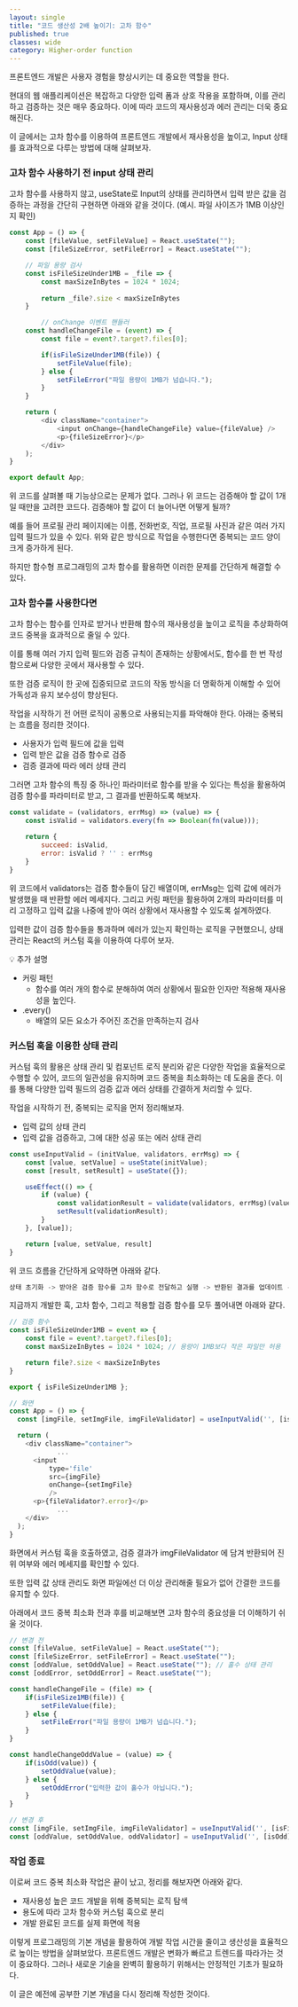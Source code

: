 ```yaml
---
layout: single
title: "코드 생산성 2배 높이기: 고차 함수"
published: true
classes: wide
category: Higher-order function
---
```


프론트엔드 개발은 사용자 경험을 향상시키는 데 중요한 역할을 한다.

현대의 웹 애플리케이션은 복잡하고 다양한 입력 폼과 상호 작용을 포함하며, 이를 관리하고 검증하는 것은 매우 중요하다. 이에 따라 코드의 재사용성과 에러 관리는 더욱 중요해진다. 

이 글에서는 고차 함수를 이용하여 프론트엔드 개발에서 재사용성을 높이고, Input 상태를 효과적으로 다루는 방법에 대해 살펴보자.

### **고차 함수 사용하기 전 input 상태 관리**

고차 함수를 사용하지 않고, useState로 Input의 상태를 관리하면서 입력 받은 값을 검증하는 과정을 간단히 구현하면 아래와 같을 것이다. (예시. 파일 사이즈가 1MB 이상인지 확인)

```javascript
const App = () => {
    const [fileValue, setFileValue] = React.useState("");
    const [fileSizeError, setFileError] = React.useState("");

    // 파일 용량 검사
    const isFileSizeUnder1MB = _file => { 
        const maxSizeInBytes = 1024 * 1024;
    
        return _file?.size < maxSizeInBytes
    }

		// onChange 이벤트 핸들러
    const handleChangeFile = (event) => {
        const file = event?.target?.files[0];

        if(isFileSizeUnder1MB(file)) {
            setFileValue(file);
        } else {
            setFileError("파일 용량이 1MB가 넘습니다.");
        }
    }

    return (
        <div className="container">
            <input onChange={handleChangeFile} value={fileValue} />
            <p>{fileSizeError}</p>
        </div>
    );
}

export default App;
```


위 코드를 살펴볼 때 기능상으로는 문제가 없다. 그러나 위 코드는 검증해야 할 값이 1개일 때만을 고려한 코드다. 검증해야 할 값이 더 늘어나면 어떻게 될까?

예를 들어 프로필 관리 페이지에는 이름, 전화번호, 직업, 프로필 사진과 같은 여러 가지 입력 필드가 있을 수 있다. 위와 같은 방식으로 작업을 수행한다면 중복되는 코드 양이 크게 증가하게 된다.

하지만 함수형 프로그래밍의 고차 함수를 활용하면 이러한 문제를 간단하게 해결할 수 있다.

### **고차 함수를 사용한다면**

고차 함수는 함수를 인자로 받거나 반환해 함수의 재사용성을 높이고 로직을 추상화하여 코드 중복을 효과적으로 줄일 수 있다.

이를 통해 여러 가지 입력 필드와 검증 규칙이 존재하는 상황에서도, 함수를 한 번 작성함으로써 다양한 곳에서 재사용할 수 있다. 

또한 검증 로직이 한 곳에 집중되므로 코드의 작동 방식을 더 명확하게 이해할 수 있어 가독성과 유지 보수성이 향상된다.

작업을 시작하기 전 어떤 로직이 공통으로 사용되는지를 파악해야 한다. 아래는 중복되는 흐름을 정리한 것이다.

- 사용자가 입력 필드에 값을 입력
- 입력 받은 값을 검증 함수로 검증
- 검증 결과에 따라 에러 상태 관리

그러면 고차 함수의 특징 중 하나인 파라미터로 함수를 받을 수 있다는 특성을 활용하여 검증 함수를 파라미터로 받고, 그 결과를 반환하도록 해보자.

```javascript
const validate = (validators, errMsg) => (value) => {
    const isValid = validators.every(fn => Boolean(fn(value)));

    return { 
        succeed: isValid,
        error: isValid ? '' : errMsg
    }
}
```

위 코드에서 validators는 검증 함수들이 담긴 배열이며, errMsg는 입력 값에 에러가 발생했을 때 반환할 에러 메세지다. 그리고 커링 패턴을 활용하여 2개의 파라미터를 미리 고정하고 입력 값을 나중에 받아 여러 상황에서 재사용할 수 있도록 설계하였다.

입력한 값이 검증 함수들을 통과하며 에러가 있는지 확인하는 로직을 구현했으니, 상태 관리는 React의 커스텀 훅을 이용하여 다루어 보자.


💡 추가 설명
- 커링 패턴
    - 함수를 여러 개의 함수로 분해하여 여러 상황에서 필요한 인자만 적용해 재사용성을 높인다.
- .every()
    - 배열의 모든 요소가 주어진 조건을 만족하는지 검사



### 커스텀 훅을 이용한 상태 관리

커스텀 훅의 활용은 상태 관리 및 컴포넌트 로직 분리와 같은 다양한 작업을 효율적으로 수행할 수 있어, 코드의 일관성을 유지하며 코드 중복을 최소화하는 데 도움을 준다. 이를 통해 다양한 입력 필드의 검증 값과 에러 상태를 간결하게 처리할 수 있다.


작업을 시작하기 전, 중복되는 로직을 먼저 정리해보자.

- 입력 값의 상태 관리
- 입력 값을 검증하고, 그에 대한 성공 또는 에러 상태 관리

```javascript
const useInputValid = (initValue, validators, errMsg) => {
    const [value, setValue] = useState(initValue);
    const [result, setResult] = useState({});

    useEffect(() => {
        if (value) {
            const validationResult = validate(validators, errMsg)(value);
            setResult(validationResult);
        }
    }, [value]);

    return [value, setValue, result]
}
```



위 코드 흐름을 간단하게 요약하면 아래와 같다.

```javascript
상태 초기화 -> 받아온 검증 함수를 고차 함수로 전달하고 실행 -> 반환된 결과를 업데이트 -> 화면 노출
```

지금까지 개발한 훅, 고차 함수, 그리고 적용할 검증 함수를 모두 풀어내면 아래와 같다.

```javascript
// 검증 함수
const isFileSizeUnder1MB = event => { 
    const file = event?.target?.files[0];
    const maxSizeInBytes = 1024 * 1024; // 용량이 1MB보다 작은 파일만 허용

    return file?.size < maxSizeInBytes
}

export { isFileSizeUnder1MB };
```

```javascript
// 화면
const App = () => {
  const [imgFile, setImgFile, imgFileValidator] = useInputValid('', [isFileSizeUnder1MB], '용량이 1MB보다 작은 파일만 허용합니다.');

  return (
    <div className="container">
			...
      <input 
          type='file' 
          src={imgFile}
          onChange={setImgFile}
          />
      <p>{fileValidator?.error}</p>
			...
    </div>
  );
}
```

화면에서 커스텀 훅을 호출하였고, 검증 결과가 imgFileValidator 에 담겨 반환되어 진위 여부와 에러 메세지를 확인할 수 있다. 

또한 입력 값 상태 관리도 화면 파일에선 더 이상 관리해줄 필요가 없어 간결한 코드를 유지할 수 있다.

아래에서 코드 중복 최소화 전과 후를 비교해보면 고차 함수의 중요성을 더 이해하기 쉬울 것이다.

```javascript
// 변경 전
const [fileValue, setFileValue] = React.useState("");
const [fileSizeError, setFileError] = React.useState("");
const [oddValue, setOddValue] = React.useState(""); // 홀수 상태 관리
const [oddError, setOddError] = React.useState("");

const handleChangeFile = (file) => {
    if(isFileSize1MB(file)) {
        setFileValue(file);
    } else {
        setFileError("파일 용량이 1MB가 넘습니다.");
    }
}

const handleChangeOddValue = (value) => {
    if(isOdd(value)) {
        setOddValue(value);
    } else {
        setOddError("입력한 값이 홀수가 아닙니다.");
    }
}

// 변경 후
const [imgFile, setImgFile, imgFileValidator] = useInputValid('', [isFileSize1MB], '용량이 1MB보다 작은 파일만 허용합니다.');
const [oddValue, setOddValue, oddValidator] = useInputValid('', [isOdd], '입력한 값이 홀수가 아닙니다.');
```


### 작업 종료

이로써 코드 중복 최소화 작업은 끝이 났고, 정리를 해보자면 아래와 같다.

- 재사용성 높은 코드 개발을 위해 중복되는 로직 탐색
- 용도에 따라 고차 함수와 커스텀 훅으로 분리
- 개발 완료된 코드를 실제 화면에 적용

이렇게 프로그래밍의 기본 개념을 활용하여 개발 작업 시간을 줄이고 생산성을 효율적으로 높이는 방법을 살펴보았다.
프론트엔드 개발은 변화가 빠르고 트렌드를 따라가는 것이 중요하다. 그러나 새로운 기술을 완벽히 활용하기 위해서는 안정적인 기초가 필요하다.

이 글은 예전에 공부한 기본 개념을 다시 정리해 작성한 것이다.
